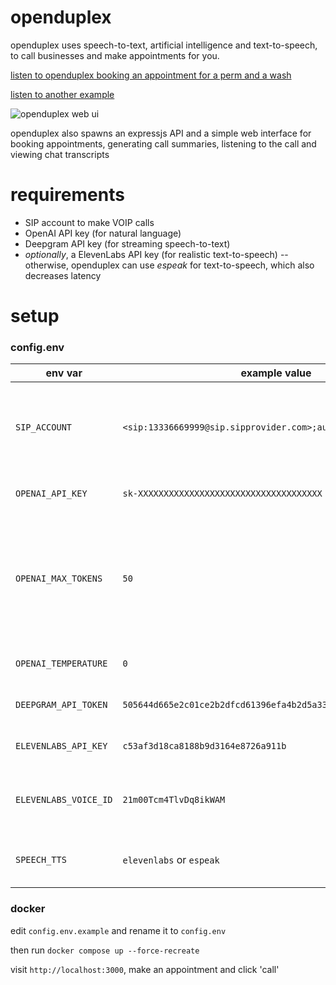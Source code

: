 # openduplex
openduplex uses speech-to-text, artificial intelligence and text-to-speech, to call businesses and make appointments for you.

[listen to openduplex booking an appointment for a perm and a wash](https://vocaroo.com/1kKopYVMv3NJ)

[listen to another example](https://vocaroo.com/1frxB3rvGYzw)

![openduplex web ui](https://i.imgur.com/3mPGZUG.png)

openduplex also spawns an expressjs API and a simple web interface for booking appointments, generating call summaries, listening to the call and viewing chat transcripts


# requirements
- SIP account to make VOIP calls
- OpenAI API key (for natural language)
- Deepgram API key (for streaming speech-to-text)
- *optionally*, a ElevenLabs API key (for realistic text-to-speech)
-- otherwise, openduplex can use *espeak* for text-to-speech, which also decreases latency

# setup
### config.env
| env var | example value | description |
| --- | --- | --- |
| `SIP_ACCOUNT` | `<sip:13336669999@sip.sipprovider.com>;auth_pass=YourPassword` | these are your SIP account details from your SIP provider |
| `OPENAI_API_KEY` | `sk-XXXXXXXXXXXXXXXXXXXXXXXXXXXXXXXXXXXX` | your OpenAI API key |
| `OPENAI_MAX_TOKENS` | `50` | maximum number of tokens to be returned by each request to OpenAI, lower = faster response |
| `OPENAI_TEMPERATURE` | `0` | roughly translates to creativity |
| `DEEPGRAM_API_TOKEN` | `505644d665e2c01ce2b2dfcd61396efa4b2d5a33` | your Deepgram API key |
| `ELEVENLABS_API_KEY` | `c53af3d18ca8188b9d3164e8726a911b` | your ElevenLabs API key |
| `ELEVENLABS_VOICE_ID` | `21m00Tcm4TlvDq8ikWAM` | ElevenLabs voice id, default value is "Rachel" |
| `SPEECH_TTS` | `elevenlabs` or `espeak` | which speech-to-text to use |

### docker
edit `config.env.example` and rename it to `config.env`

then run `docker compose up --force-recreate`

visit `http://localhost:3000`, make an appointment and click 'call'
